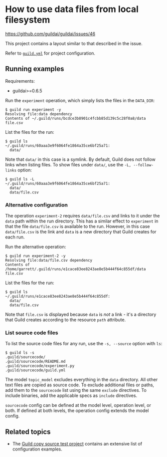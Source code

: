 # How to use data files from local filesystem

https://github.com/guildai/guildai/issues/46

This project contains a layout similar to that described in the issue.

Refer to [`guild.yml`](guild.yml) for project configuration.

## Running examples

Requirements:

- guildai>=0.6.5

Run the `experiment` operation, which simply lists the files in the
`DATA_DIR`:

    $ guild run experiment -y
    Resolving file:data dependency
    Contents of ~/.guild/runs/bcdce3b8901c4fcbb85d139c5c28f0a8/data
    file.csv

List the files for the run:

    $ guild ls
    ~/.guild/runs/60aaa3e9f6064fe1864a35ce6bf25a71:
      data/

Note that `data/` in this case is a symlink. By default, Guild does
not follow links when listing files. To show files under `data/`, use
the `-L, --follow-links` option:

    $ guild ls -L
    ~/.guild/runs/60aaa3e9f6064fe1864a35ce6bf25a71:
      data/
      data/file.csv

### Alternative configuration

The operation `experiment-2` requires `data/file.csv` and links to it
under the `data` path within the run directory. This has a similar
effect to `experiment` in that the file `data/file.csv` is available
to the run. However, in this case `data/file.csv` is the link and
`data` is a new directory that Guild creates for each run.

Run the alternative operation:

    $ guild run experiment-2 -y
    Resolving file:data/file.csv dependency
    Contents of /home/garrett/.guild/runs/e1cace83ee8243ae8e5b444f64c855df/data
    file.csv

List the files for the run:

    $ guild ls
    ~/.guild/runs/e1cace83ee8243ae8e5b444f64c855df:
      data/
      data/file.csv

Note that `file.csv` is displayed because `data` is *not* a link -
it's a directory that Guild creates according to the resource `path`
attribute.

### List source code files

To list the source code files for any run, use the `-s, --source`
option with `ls`:

    $ guild ls -s
    .guild/sourcecode/
    .guild/sourcecode/README.md
    .guild/sourcecode/experiment.py
    .guild/sourcecode/guild.yml

The model `topic_model` excludes everything in the `data`
directory. All other text files are copied as source code. To exclude
additional files or paths, add them to the `sourcecode` list using the
same `exclude` directives. To include binaries, add the applicable
specs as `include` directives.

`sourcecode` config can be defined at the model level, operation
level, or both. If defined at both levels, the operation config
extends the model config.

## Related topics

- The [Guild copy source test
  project](https://github.com/guildai/guildai/blob/master/guild/tests/samples/projects/copy-sourcecode/guild.yml)
  contains an extensive list of configuration examples.
